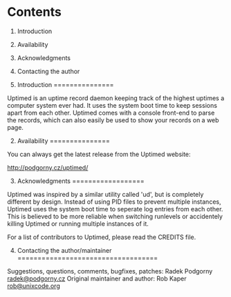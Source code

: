 Contents
========

1. Introduction
2. Availability
3. Acknowledgments
4. Contacting the author

1. Introduction
===============

Uptimed is an uptime record daemon keeping track of the highest uptimes a
computer system ever had. It uses the system boot time to keep sessions
apart from each other. Uptimed comes with a console front-end to parse the
records, which can also easily be used to show your records on a web page.

2. Availability
===============

You can always get the latest release from the Uptimed website:

http://podgorny.cz/uptimed/

3. Acknowledgments
==================

Uptimed was inspired by a similar utility called 'ud', but is completely
different by design. Instead of using PID files to prevent multiple
instances, Uptimed uses the system boot time to seperate log entries from
each other. This is believed to be more reliable when switching runlevels or
accidentely killing Uptimed or running multiple instances of it.

For a list of contributors to Uptimed, please read the CREDITS file.

4. Contacting the author/maintainer
===================================

Suggestions, questions, comments, bugfixes, patches: Radek Podgorny <radek@podgorny.cz>
Original maintainer and author: Rob Kaper <rob@unixcode.org>
